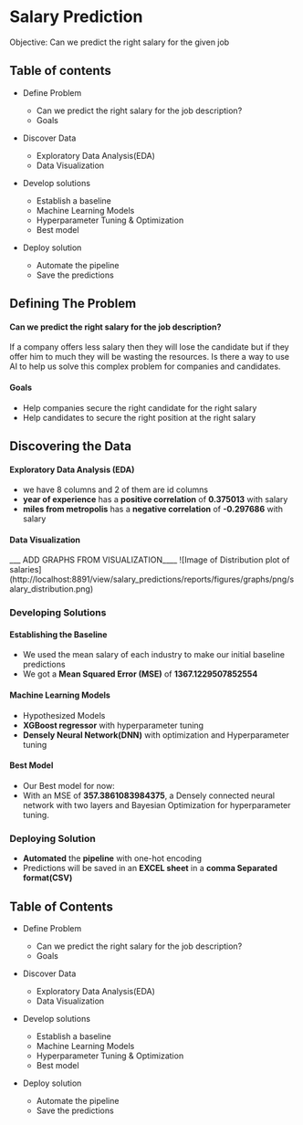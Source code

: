 # Salary Prediction

Objective: Can we predict the right salary for the given job

## Table of contents
- Define Problem
    - Can we predict the right salary for the job description?
    - Goals

- Discover Data
   - Exploratory Data Analysis(EDA)
   - Data Visualization

- Develop solutions
    - Establish a baseline
    - Machine Learning Models
    - Hyperparameter Tuning & Optimization
    - Best model

- Deploy solution
   - Automate the pipeline
   - Save the predictions



## Defining The Problem

#### Can we predict the right salary for the job description?

If a company offers less salary then they will lose the candidate but if they offer him to much they will be wasting the resources. Is there a way to use AI to help us solve this complex problem for companies and candidates.

#### Goals

- Help companies secure the right candidate for the right salary
- Help candidates to secure the right position at the right salary

## Discovering the Data

#### Exploratory Data Analysis (EDA)
- we have 8 columns and 2 of them are id columns
- **year of experience** has a **positive correlation** of **0.375013** with salary
- **miles from metropolis** has a **negative correlation** of **-0.297686** with salary

#### Data Visualization

___ ADD GRAPHS FROM VISUALIZATION____
![Image of Distribution plot of salaries]
(http://localhost:8891/view/salary_predictions/reports/figures/graphs/png/salary_distribution.png)

### Developing Solutions

#### Establishing the Baseline
- We used the mean salary of each industry to make our initial baseline predictions
- We got a **Mean Squared Error (MSE)** of **1367.1229507852554**

#### Machine Learning Models
- Hypothesized Models
- **XGBoost regressor** with hyperparameter tuning
- **Densely Neural Network(DNN)** with optimization and Hyperparameter tuning

#### Best Model
- Our Best model for now:
- With an MSE of **357.3861083984375**, a Densely connected neural network with two layers and Bayesian Optimization for hyperparameter tuning.

### Deploying Solution
- **Automated** the **pipeline** with one-hot encoding
- Predictions will be saved in an **EXCEL sheet** in a **comma Separated format(CSV)**

## Table of Contents
- Define Problem
    - Can we predict the right salary for the job description?
    - Goals

- Discover Data
   - Exploratory Data Analysis(EDA)
   - Data Visualization

- Develop solutions
    - Establish a baseline
    - Machine Learning Models
    - Hyperparameter Tuning & Optimization
    - Best model

- Deploy solution
   - Automate the pipeline
   - Save the predictions
